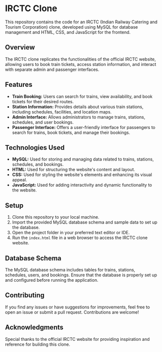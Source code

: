 # IRCTC Clone

This repository contains the code for an IRCTC (Indian Railway Catering and Tourism Corporation) clone, developed using MySQL for database management and HTML, CSS, and JavaScript for the frontend.

## Overview

The IRCTC clone replicates the functionalities of the official IRCTC website, allowing users to book train tickets, access station information, and interact with separate admin and passenger interfaces.

## Features

- **Train Booking:** Users can search for trains, view availability, and book tickets for their desired routes.
- **Station Information:** Provides details about various train stations, including schedules, facilities, and location maps.
- **Admin Interface:** Allows administrators to manage trains, stations, schedules, and user bookings.
- **Passenger Interface:** Offers a user-friendly interface for passengers to search for trains, book tickets, and manage their bookings.

## Technologies Used

- **MySQL:** Used for storing and managing data related to trains, stations, schedules, and bookings.
- **HTML:** Used for structuring the website's content and layout.
- **CSS:** Used for styling the website's elements and enhancing its visual appeal.
- **JavaScript:** Used for adding interactivity and dynamic functionality to the website.

## Setup

1. Clone this repository to your local machine.
2. Import the provided MySQL database schema and sample data to set up the database.
3. Open the project folder in your preferred text editor or IDE.
4. Run the `index.html` file in a web browser to access the IRCTC clone website.

## Database Schema

The MySQL database schema includes tables for trains, stations, schedules, users, and bookings. Ensure that the database is properly set up and configured before running the application.

## Contributing

If you find any issues or have suggestions for improvements, feel free to open an issue or submit a pull request. Contributions are welcome!

## Acknowledgments

Special thanks to the official IRCTC website for providing inspiration and reference for building this clone.
